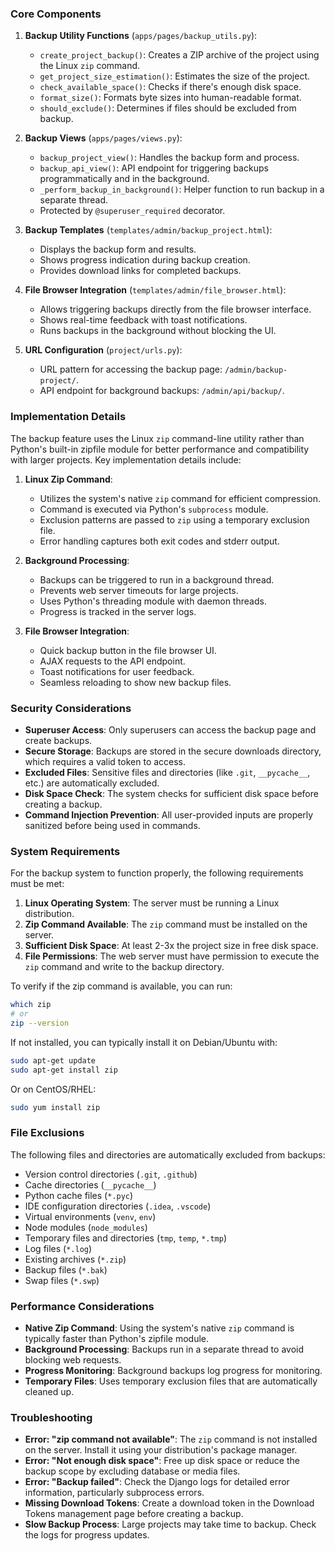 ### Core Components

1. **Backup Utility Functions** (`apps/pages/backup_utils.py`):
   - `create_project_backup()`: Creates a ZIP archive of the project using the Linux `zip` command.
   - `get_project_size_estimation()`: Estimates the size of the project.
   - `check_available_space()`: Checks if there's enough disk space.
   - `format_size()`: Formats byte sizes into human-readable format.
   - `should_exclude()`: Determines if files should be excluded from backup.

2. **Backup Views** (`apps/pages/views.py`):
   - `backup_project_view()`: Handles the backup form and process.
   - `backup_api_view()`: API endpoint for triggering backups programmatically and in the background.
   - `_perform_backup_in_background()`: Helper function to run backup in a separate thread.
   - Protected by `@superuser_required` decorator.

3. **Backup Templates** (`templates/admin/backup_project.html`):
   - Displays the backup form and results.
   - Shows progress indication during backup creation.
   - Provides download links for completed backups.

4. **File Browser Integration** (`templates/admin/file_browser.html`):
   - Allows triggering backups directly from the file browser interface.
   - Shows real-time feedback with toast notifications.
   - Runs backups in the background without blocking the UI.

5. **URL Configuration** (`project/urls.py`):
   - URL pattern for accessing the backup page: `/admin/backup-project/`.
   - API endpoint for background backups: `/admin/api/backup/`.

### Implementation Details

The backup feature uses the Linux `zip` command-line utility rather than Python's built-in zipfile module for better performance and compatibility with larger projects. Key implementation details include:

1. **Linux Zip Command**: 
   - Utilizes the system's native `zip` command for efficient compression.
   - Command is executed via Python's `subprocess` module.
   - Exclusion patterns are passed to `zip` using a temporary exclusion file.
   - Error handling captures both exit codes and stderr output.

2. **Background Processing**:
   - Backups can be triggered to run in a background thread.
   - Prevents web server timeouts for large projects.
   - Uses Python's threading module with daemon threads.
   - Progress is tracked in the server logs.

3. **File Browser Integration**:
   - Quick backup button in the file browser UI.
   - AJAX requests to the API endpoint.
   - Toast notifications for user feedback.
   - Seamless reloading to show new backup files.

### Security Considerations

- **Superuser Access**: Only superusers can access the backup page and create backups.
- **Secure Storage**: Backups are stored in the secure downloads directory, which requires a valid token to access.
- **Excluded Files**: Sensitive files and directories (like `.git`, `__pycache__`, etc.) are automatically excluded.
- **Disk Space Check**: The system checks for sufficient disk space before creating a backup.
- **Command Injection Prevention**: All user-provided inputs are properly sanitized before being used in commands.

### System Requirements

For the backup system to function properly, the following requirements must be met:

1. **Linux Operating System**: The server must be running a Linux distribution.
2. **Zip Command Available**: The `zip` command must be installed on the server.
3. **Sufficient Disk Space**: At least 2-3x the project size in free disk space.
4. **File Permissions**: The web server must have permission to execute the `zip` command and write to the backup directory.

To verify if the zip command is available, you can run:
```bash
which zip
# or
zip --version
```

If not installed, you can typically install it on Debian/Ubuntu with:
```bash
sudo apt-get update
sudo apt-get install zip
```

Or on CentOS/RHEL:
```bash
sudo yum install zip
```

### File Exclusions

The following files and directories are automatically excluded from backups:

- Version control directories (`.git`, `.github`)
- Cache directories (`__pycache__`)
- Python cache files (`*.pyc`)
- IDE configuration directories (`.idea`, `.vscode`)
- Virtual environments (`venv`, `env`)
- Node modules (`node_modules`)
- Temporary files and directories (`tmp`, `temp`, `*.tmp`)
- Log files (`*.log`)
- Existing archives (`*.zip`)
- Backup files (`*.bak`)
- Swap files (`*.swp`)

### Performance Considerations

- **Native Zip Command**: Using the system's native `zip` command is typically faster than Python's zipfile module.
- **Background Processing**: Backups run in a separate thread to avoid blocking web requests.
- **Progress Monitoring**: Background backups log progress for monitoring.
- **Temporary Files**: Uses temporary exclusion files that are automatically cleaned up.

### Troubleshooting

- **Error: "zip command not available"**: The `zip` command is not installed on the server. Install it using your distribution's package manager.
- **Error: "Not enough disk space"**: Free up disk space or reduce the backup scope by excluding database or media files.
- **Error: "Backup failed"**: Check the Django logs for detailed error information, particularly subprocess errors.
- **Missing Download Tokens**: Create a download token in the Download Tokens management page before creating a backup.
- **Slow Backup Process**: Large projects may take time to backup. Check the logs for progress updates. 